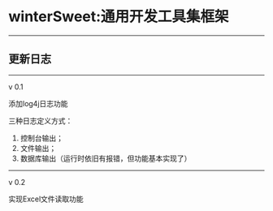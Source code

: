 # winterSweet:通用开发工具集框架

---

## 更新日志

---

v 0.1

添加log4j日志功能

三种日志定义方式：
1. 控制台输出；
2. 文件输出；
3. 数据库输出（运行时依旧有报错，但功能基本实现了）

---

v 0.2

实现Excel文件读取功能